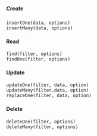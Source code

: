 ##### Create
    insertOne(data, options)
    insertMany(data, options)
#### Read
    find(filter, options)
    findOne(filter, options)
#### Update
    updateOne(filter, data, option)
    updateMany(filter,data, option)
    replaceOne(filter, data, option)
#### Delete
    deleteOne(filter, options)
    deleteMany(filter, options)
    